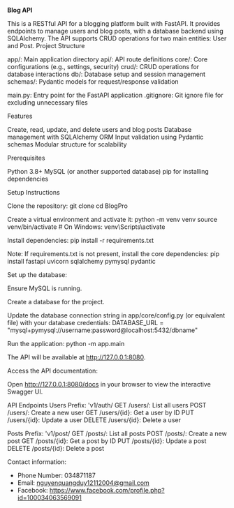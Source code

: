 **Blog API**

This is a RESTful API for a blogging platform built with FastAPI. It provides endpoints to manage users and blog posts, with a database backend using SQLAlchemy. The API supports CRUD operations for two main entities: User and Post.
Project Structure

app/: Main application directory
api/: API route definitions
core/: Core configurations (e.g., settings, security)
crud/: CRUD operations for database interactions
db/: Database setup and session management
schemas/: Pydantic models for request/response validation


main.py: Entry point for the FastAPI application
.gitignore: Git ignore file for excluding unnecessary files

Features

Create, read, update, and delete users and blog posts
Database management with SQLAlchemy ORM
Input validation using Pydantic schemas
Modular structure for scalability

Prerequisites

Python 3.8+
MySQL (or another supported database)
pip for installing dependencies

Setup Instructions

Clone the repository:
git clone <repository-url>
cd BlogPro


Create a virtual environment and activate it:
python -m venv venv
source venv/bin/activate  # On Windows: venv\Scripts\activate


Install dependencies:
pip install -r requirements.txt

Note: If requirements.txt is not present, install the core dependencies:
pip install fastapi uvicorn sqlalchemy pymysql pydantic


Set up the database:

Ensure MySQL is running.

Create a database for the project.

Update the database connection string in app/core/config.py (or equivalent file) with your database credentials:
DATABASE_URL = "mysql+pymysql://username:password@localhost:5432/dbname"


Run the application:
python -m app.main

The API will be available at http://127.0.0.1:8080.

Access the API documentation:

Open http://127.0.0.1:8080/docs in your browser to view the interactive Swagger UI.



API Endpoints
Users
Prefix: 'v1/auth/
GET /users/: List all users
POST /users/: Create a new user
GET /users/{id}: Get a user by ID
PUT /users/{id}: Update a user
DELETE /users/{id}: Delete a user

Posts
Prefix: 'v1/post/
GET /posts/: List all posts
POST /posts/: Create a new post
GET /posts/{id}: Get a post by ID
PUT /posts/{id}: Update a post
DELETE /posts/{id}: Delete a post


Contact information: 
- Phone Number: 034871187
- Email: nguyenquangduy12112004@gmail.com
- Facebook: https://www.facebook.com/profile.php?id=100034063569091

